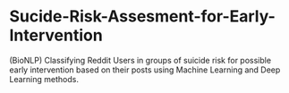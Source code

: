 # Sucide-Risk-Assesment-for-Early-Intervention
(BioNLP) Classifying Reddit Users in groups of suicide risk for possible early intervention based on their posts using Machine Learning and Deep Learning methods.
